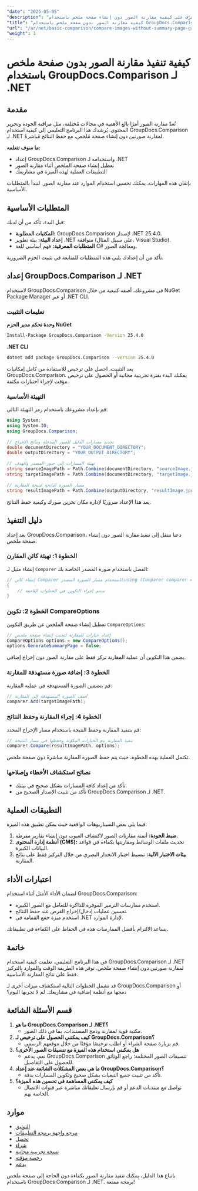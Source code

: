 ```yaml
---
"date": "2025-05-05"
"description": "تعرّف على كيفية مقارنة الصور دون إنشاء صفحة ملخص باستخدام GroupDocs.Comparison لـ .NET. بسّط سير عملك بكفاءة."
"title": "كيفية مقارنة الصور بدون صفحة ملخص باستخدام GroupDocs.Comparison لـ .NET"
"url": "/ar/net/basic-comparison/compare-images-without-summary-page-groupdocs-net/"
"weight": 1
---
```


# كيفية تنفيذ مقارنة الصور بدون صفحة ملخص باستخدام GroupDocs.Comparison لـ .NET

## مقدمة

تُعدّ مقارنة الصور أمرًا بالغ الأهمية في مجالات مُختلفة، مثل مراقبة الجودة وتحرير المحتوى. يُرشدك هذا البرنامج التعليمي إلى كيفية استخدام GroupDocs.Comparison لـ .NET لمقارنة صورتين دون إنشاء صفحة مُلخص، مع حفظ النتائج مُباشرةً.

**ما سوف تتعلمه:**
- إعداد GroupDocs.Comparison واستخدامه لـ .NET
- تعطيل إنشاء صفحة الملخص أثناء مقارنة الصور
- التطبيقات العملية لهذه الميزة في مشاريعك

بإتقان هذه المهارات، يمكنك تحسين استخدام الموارد عند مقارنة الصور. لنبدأ بالمتطلبات الأساسية.

## المتطلبات الأساسية

قبل البدء، تأكد من أن لديك:
- **المكتبات المطلوبة:** GroupDocs.Comparison لإصدار .NET 25.4.0.
- **إعداد البيئة:** بيئة تطوير .NET متوافقة (على سبيل المثال، Visual Studio).
- **المتطلبات المعرفية:** فهم أساسي للغة C# ومعالجة الصور.

تأكد من أن إعدادك يلبي هذه المتطلبات للمتابعة في تثبيت الحزم الضرورية.

## إعداد GroupDocs.Comparison لـ .NET

لاستخدام GroupDocs.Comparison في مشروعك، أضفه كتبعية من خلال NuGet Package Manager أو عبر .NET CLI.

### تعليمات التثبيت

**وحدة تحكم مدير الحزم NuGet**
```bash
Install-Package GroupDocs.Comparison -Version 25.4.0
```

**.NET CLI**
```bash
dotnet add package GroupDocs.Comparison --version 25.4.0
```

بعد التثبيت، احصل على ترخيص للاستفادة من كامل إمكانيات GroupDocs.Comparison. يمكنك البدء بفترة تجريبية مجانية أو الحصول على ترخيص مؤقت لإجراء اختبارات مكثفة.

### التهيئة الأساسية

قم بإعداد مشروعك باستخدام رمز التهيئة التالي:

```csharp
using System;
using System.IO;
using GroupDocs.Comparison;

// تحديد مسارات الدليل للصور المدخلة ونتائج الإخراج
double documentDirectory = "YOUR_DOCUMENT_DIRECTORY";
double outputDirectory = "YOUR_OUTPUT_DIRECTORY";

// تهيئة المسارات إلى صور المصدر والهدف
string sourceImagePath = Path.Combine(documentDirectory, "sourceImage.jpg");
string targetImagePath = Path.Combine(documentDirectory, "targetImage.jpg");

// مسار الصورة الناتجة لنتيجة المقارنة
string resultImagePath = Path.Combine(outputDirectory, "resultImage.jpg");
```

يعد هذا الإعداد ضروريًا لإدارة مكان تخزين صورك وكيفية حفظ النتائج.

## دليل التنفيذ

بعد إعداد GroupDocs.Comparison، دعنا ننتقل إلى تنفيذ مقارنة الصور دون إنشاء صفحة ملخص.

### الخطوة 1: تهيئة كائن المقارن

إنشاء مثيل لـ `Comparer` الفصل باستخدام صورة المصدر الخاصة بك:

```csharp
// إنشاء كائن Comparer باستخدام مسار الصورة المصدر\using (Comparer comparer = new Comparer(sourceImagePath))
{
    // سيتم إجراء التكوين في الخطوات اللاحقة
}
```

### الخطوة 2: تكوين CompareOptions

تعطيل إنشاء صفحة الملخص عن طريق التكوين `CompareOptions`:

```csharp
// إعداد خيارات المقارنة لتجنب إنشاء صفحة ملخص
CompareOptions options = new CompareOptions();
options.GenerateSummaryPage = false;
```

يضمن هذا التكوين أن عملية المقارنة تركز فقط على مقارنة الصور دون إخراج إضافي.

### الخطوة 3: إضافة صورة مستهدفة للمقارنة

قم بتضمين الصورة المستهدفة في عملية المقارنة:

```csharp
// أضف الصورة المستهدفة إلى المقارنة
comparer.Add(targetImagePath);
```

### الخطوة 4: إجراء المقارنة وحفظ النتائج

قم بتنفيذ المقارنة وحفظ النتيجة باستخدام مسار الإخراج المحدد:

```csharp
// تنفيذ المقارنة مع الخيارات المكوّنة وحفظها في مسار النتيجة
comparer.Compare(resultImagePath, options);
```

تكتمل العملية بهذه الخطوة، حيث يتم حفظ الصورة المقارنة مباشرةً دون صفحة ملخص.

### نصائح استكشاف الأخطاء وإصلاحها

- تأكد من إعداد كافة المسارات بشكل صحيح في بيئتك.
- تأكد من تثبيت الإصدار الصحيح من GroupDocs.Comparison لـ .NET.

## التطبيقات العملية

فيما يلي بعض السيناريوهات الواقعية حيث يمكن تطبيق هذه الميزة:
1. **ضبط الجودة:** أتمتة مقارنات الصور لاكتشاف العيوب دون إنشاء تقارير مفرطة.
2. **أنظمة إدارة المحتوى (CMS):** تحديث ملفات الوسائط ومقارنتها بكفاءة في قواعد البيانات الكبيرة.
3. **بيئات الاختبار الآلية:** تبسيط اختبار الانحدار البصري من خلال التركيز فقط على نتائج المقارنة.

## اعتبارات الأداء

لضمان الأداء الأمثل أثناء استخدام GroupDocs.Comparison:
- استخدم ممارسات الترميز الموفرة للذاكرة للتعامل مع الصور الكبيرة.
- تحسين عمليات إدخال/إخراج القرص عند حفظ النتائج.
- استخدم ميزة جمع القمامة في .NET لإدارة الموارد.

يساعد الالتزام بأفضل الممارسات هذه في الحفاظ على الكفاءة في تطبيقاتك.

## خاتمة

في هذا البرنامج التعليمي، تعلمت كيفية استخدام GroupDocs.Comparison لـ .NET لمقارنة صورتين دون إنشاء صفحة ملخص. توفر هذه الطريقة الوقت والموارد بالتركيز فقط على نتائج المقارنة الأساسية.

قد تشمل الخطوات التالية استكشاف ميزات أخرى لـ GroupDocs.Comparison أو دمجها مع أنظمة إضافية في مشاريعك. لم لا تجربها اليوم؟

## قسم الأسئلة الشائعة

1. **ما هو GroupDocs.Comparison لـ .NET؟**
   - مكتبة قوية لمقارنة ودمج المستندات، بما في ذلك الصور.
2. **كيف يمكنني الحصول على ترخيص لـ GroupDocs.Comparison؟**
   - قم بزيارة صفحة الشراء أو اطلب ترخيصًا مؤقتًا من خلال موقعهم الرسمي.
3. **هل يمكنني استخدام هذه الميزة مع تنسيقات الصور الأخرى؟**
   - نعم، يدعم GroupDocs.Comparison تنسيقات الصور المختلفة؛ راجع الوثائق للحصول على التفاصيل.
4. **ما هي بعض المشكلات الشائعة عند إعداد GroupDocs.Comparison؟**
   - تأكد من تثبيت جميع التبعيات بشكل صحيح وتكوين المسارات بدقة.
5. **كيف يمكنني المساهمة في تحسين هذه الميزة؟**
   - تواصل مع منتديات الدعم أو قم بإرسال تعليقاتك مباشرة عبر قنوات الاتصال الخاصة بهم.

## موارد

- [التوثيق](https://docs.groupdocs.com/comparison/net/)
- [مرجع واجهة برمجة التطبيقات](https://reference.groupdocs.com/comparison/net/)
- [تحميل](https://releases.groupdocs.com/comparison/net/)
- [شراء](https://purchase.groupdocs.com/buy)
- [نسخة تجريبية مجانية](https://releases.groupdocs.com/comparison/net/)
- [رخصة مؤقتة](https://purchase.groupdocs.com/temporary-license/)
- [يدعم](https://forum.groupdocs.com/c/comparison/)

باتباع هذا الدليل، يمكنك تنفيذ مقارنة الصور بكفاءة دون الحاجة إلى صفحة ملخص باستخدام GroupDocs.Comparison لـ .NET. برمجة ممتعة!